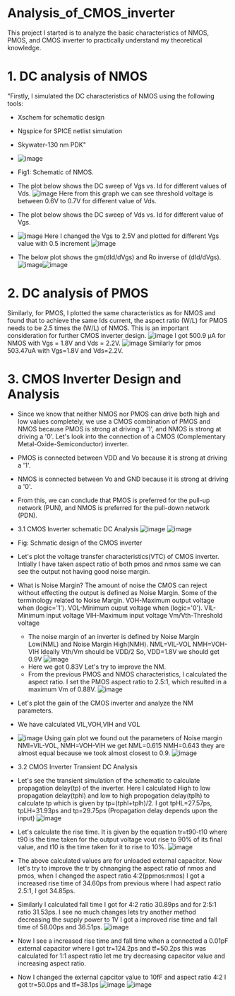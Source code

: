 # Analysis_of_CMOS_inverter
This project I started is to analyze the basic characteristics of NMOS, PMOS, and CMOS inverter to practically understand my theoretical knowledge.

# 1. DC analysis of NMOS
"Firstly, I simulated the DC characteristics of NMOS using the following tools:
- Xschem for schematic design
- Ngspice for SPICE netlist simulation
- Skywater-130 nm PDK"
- ![image](https://github.com/user-attachments/assets/abb22461-8014-42d6-b682-b243e8d453b8)
- Fig1: Schematic of NMOS.
  
- The plot below shows the DC sweep of Vgs vs. Id for different values of Vds.
  ![image](https://github.com/user-attachments/assets/864d5374-093a-417a-bbc5-d9f07f891985)
Here from this graph we can see threshold voltage is between 0.6V to 0.7V for different value of Vds.

- The plot below shows the DC sweep of Vds vs. Id for different value of Vgs.
- ![image](https://github.com/user-attachments/assets/bb1c68f2-5144-4131-b5f0-697bc24b4f9c)
Here I changed the Vgs to 2.5V and plotted for different Vgs value with 0.5 increment
![image](https://github.com/user-attachments/assets/8f5e8c61-a161-4fe6-b730-5174b7642b79)

- The below plot shows the gm(dId/dVgs) and Ro inverse of (dId/dVgs).
  ![image](https://github.com/user-attachments/assets/21d383d7-663c-45fc-9f15-00db9f1ec75a)![image](https://github.com/user-attachments/assets/0b4c533a-15b4-4b67-a63a-97d8582840f2)

# 2. DC analysis of PMOS
Similarly, for PMOS, I plotted the same characteristics as for NMOS and found that to achieve the same Ids current, the aspect ratio (W/L) for PMOS needs to be 2.5 times the (W/L) of NMOS. This is an important consideration for further CMOS inverter design.
![image](https://github.com/user-attachments/assets/e8f8765f-c135-4da8-9800-ebf9d7a2c132)
I got 500.9 µA for NMOS with Vgs = 1.8V and Vds = 2.2V.
![image](https://github.com/user-attachments/assets/caed9e1b-0a04-4e73-b9a1-7a2329c2561a)
Similarly for pmos 503.47uA with Vgs=1.8V and Vds=2.2V.

# 3. CMOS Inverter Design and Analysis
- Since we know that neither NMOS nor PMOS can drive both high and low values completely, we use a CMOS combination of PMOS and NMOS because PMOS is strong at driving a '1', and NMOS is strong at driving a '0'.
Let's look into the connection of a CMOS (Complementary Metal-Oxide-Semiconductor) inverter.
- PMOS is connected between VDD and Vo because it is strong at driving a '1'.
- NMOS is connected between Vo and GND because it is strong at driving a '0'.
- From this, we can conclude that PMOS is preferred for the pull-up network (PUN), and NMOS is preferred for the pull-down network (PDN).

- 3.1 CMOS Inverter schematic DC Analysis
![image](https://github.com/user-attachments/assets/2a35092c-504d-4e87-86a1-fcec9323d8c9)
![image](https://github.com/user-attachments/assets/14c871f5-b5ba-46c5-a0aa-afc1e8fb778a)
- Fig: Schmatic design of the CMOS inverter
- Let's plot the voltage transfer characteristics(VTC) of CMOS inverter.
Intially I have taken aspect ratio of both pmos and nmos same we can see the output not having good noise margin.
- What is Noise Margin?
  The amount of noise the CMOS can reject without effecting the output is defined as Noise Margin.
  Some of the terminology related to Noise Margin.
  VOH-Maximum output voltage when (logic='1').
  VOL-Minimum ouput voltage when (logic='0').
  VIL-Minimum input voltage
  VIH-Maximum input voltage
  Vm/Vth-Threshold voltage
  - The noise margin of an inverter is defined by Noise Margin Low(NML) and Noise Margin High(NMH).
  NML=VIL-VOL
  NMH=VOH-VIH
  Ideally Vth/Vm should be VDD/2
  So, VDD=1.8V we should get 0.9V
  ![image](https://github.com/user-attachments/assets/97e69423-f0e7-49e4-8c8e-b57c86c96887)
  - Here we got 0.83V Let's try to improve the NM.
  - From the previous PMOS and NMOS characteristics, I calculated the aspect ratio. I set the PMOS
  aspect ratio to 2.5:1, which resulted in a maximum Vm of 0.88V.
  ![image](https://github.com/user-attachments/assets/33537bc3-7631-4f22-aaaf-fde34b05e6a1)
- Let's plot the gain of the CMOS inverter and analyze the NM parameters.
- We have calculated VIL,VOH,VIH and VOL
- ![image](https://github.com/user-attachments/assets/8ec575c9-0b7c-4228-9f0e-386f56165bfa)
  Using gain plot we found out the parameters of Noise margin NMl=VIL-VOL, NMH=VOH-VIH
  we get NML=0.615 NMH=0.643 they are almost equal because we took almost closest to 0.9.
  ![image](https://github.com/user-attachments/assets/c84f7c74-75e7-40a1-b950-54fbce5334ef)
- 3.2 CMOS Inverter Transient DC Analysis
- Let's see the transient simulation of the schematic to calculate propagation delay(tp) of the inverter.
  Here I calculated High to low propagation delay(tphl) and low to high propogation delay(tplh) to calculate tp which is given by tp=(tphl+tplh)/2.
  I got tpHL=27.57ps, tpLH=31.93ps and tp=29.75ps (Propagation delay depends upon the input)
  ![image](https://github.com/user-attachments/assets/9882090c-3f5b-4051-82d1-11728431957d)
- Let's calculate the rise time. It is given by the equation tr=t90-t10 where t90 is the time taken for the output voltage vout rise to 90% of its final value, and t10 is the time taken for it to rise to 10%.
![image](https://github.com/user-attachments/assets/c84f7c74-75e7-40a1-b950-54fbce5334ef)
- The above calculated values are for unloaded external capacitor. Now let's try to improve the tr by chnanging the aspect ratio of nmos and pmos, when I changed the aspect ratio 4:2(ppmos:nmos) I got a increased rise time of 34.60ps from previous where I had aspect ratio 2.5:1, I got 34.85ps.
- Similarly I calculated fall time I got for 4:2 ratio 30.89ps and for 2:5:1 ratio 31.53ps. I see no much changes lets try another method decreasing the supply power to 1V I got a improved rise time and fall time of 58.00ps and 36.51ps.
![image](https://github.com/user-attachments/assets/59a771c2-0037-4a37-ab58-79f66cfa05f8)
- Now I see a increased rise time and fall time when a connected a 0.01pF external capacitor where I got tr=124.2ps and tf=50.2ps this was calculated for 1:1 aspect ratio let me try decreasing capacitor value and increasing aspect ratio.
- Now I changed the external capcitor value to 10fF and aspect ratio 4:2 I got tr=50.0ps and tf=38.1ps
![image](https://github.com/user-attachments/assets/6c6c5a13-51e9-47a4-8302-9f733afa1dfd)
![image](https://github.com/user-attachments/assets/d6c8d4c5-d4c7-4f99-934f-2111c824cac9)
